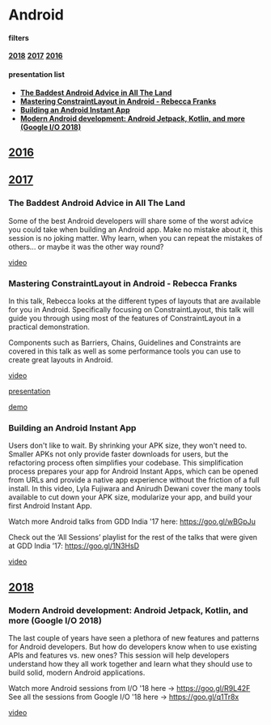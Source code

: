 # Android 

#### filters

**[2018](#2018)** **[2017](#2017)** **[2016](#2016)**

#### presentation list

*   **[The Baddest Android Advice in All The Land](#bad)**
*   **[Mastering ConstraintLayout in Android - Rebecca Franks](#rebecca)**
*   **[Building an Android Instant App](#lyla)**
*   **[Modern Android development: Android Jetpack, Kotlin, and more (Google I/O 2018)](jetpack)**

## [2016](#2016)


## [2017](#2017)

### <a name="bad"></a> The Baddest Android Advice in All The Land 

Some of the best Android developers will share some of the worst advice you could take when building an Android app. Make no mistake about it, this session is no joking matter. Why learn, when you can repeat the mistakes of others... or maybe it was the other way round?

[video](https://skillsmatter.com/skillscasts/10766-the-baddest-android-advice-in-all-land#video)

### <a name="rebecca"></a> Mastering ConstraintLayout in Android - Rebecca Franks

In this talk, Rebecca looks at the different types of layouts that are available for you in Android. Specifically focusing on ConstraintLayout, this talk will guide you through using most of the features of ConstraintLayout in a practical demonstration. 

Components such as Barriers, Chains, Guidelines and Constraints are covered in this talk as well as some performance tools you can use to create great layouts in Android.

[video](https://www.youtube.com/watch?v=rzmB3UxxhaA)

[presentation](https://speakerdeck.com/riggaroo/mastering-android-layouts-workshop-slides)

[demo](https://github.com/riggaroo/ConstraintLayoutDemo)

### <a name="lyla"></a> Building an Android Instant App

Users don't like to wait. By shrinking your APK size, they won't need to. Smaller APKs not only provide faster downloads for users, but the refactoring process often simplifies your codebase. This simplification process prepares your app for Android Instant Apps, which can be opened from URLs and provide a native app experience without the friction of a full install. In this video, Lyla Fujiwara and Anirudh Dewani cover the many tools available to cut down your APK size, modularize your app, and build your first Android Instant App.

Watch more Android talks from GDD India '17 here: https://goo.gl/wBGpJu

Check out the ‘All Sessions’ playlist for the rest of the talks that were given at GDD India ’17: https://goo.gl/1N3HsD

[video](https://youtu.be/aqzHJa_QV-k)

## [2018](#2018)

### <a name="jetpack"></a> Modern Android development: Android Jetpack, Kotlin, and more (Google I/O 2018)

The last couple of years have seen a plethora of new features and patterns for Android developers. But how do developers know when to use existing APIs and features vs. new ones? This session will help developers understand how they all work together and learn what they should use to build solid, modern Android applications. 

Watch more Android sessions from I/O '18 here → https://goo.gl/R9L42F
See all the sessions from Google I/O '18 here → https://goo.gl/q1Tr8x

[video](https://www.youtube.com/watch?v=IrMw7MEgADk)
